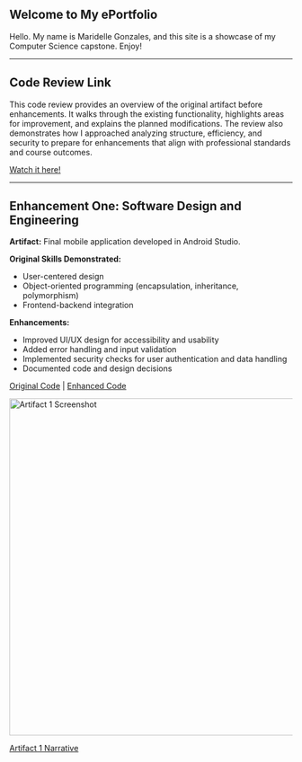 ## Welcome to My ePortfolio

Hello. My name is Maridelle Gonzales, and this site is a showcase of my Computer Science capstone. Enjoy!

---

## Code Review Link

This code review provides an overview of the original artifact before enhancements. It walks through the existing functionality, highlights areas for improvement, and explains the planned modifications. The review also demonstrates how I approached analyzing structure, efficiency, and security to prepare for enhancements that align with professional standards and course outcomes.

[Watch it here!](https://youtu.be/D8y4Yv6BfL8)

---

## Enhancement One: Software Design and Engineering

**Artifact:** Final mobile application developed in Android Studio.  

**Original Skills Demonstrated:**  
- User-centered design  
- Object-oriented programming (encapsulation, inheritance, polymorphism)  
- Frontend-backend integration  

**Enhancements:**  
- Improved UI/UX design for accessibility and usability  
- Added error handling and input validation  
- Implemented security checks for user authentication and data handling  
- Documented code and design decisions

[Original Code](https://github.com/MaridelleG/MaridelleG.github.io/tree/main/artifact1/original_code) | [Enhanced Code](https://github.com/MaridelleG/MaridelleG.github.io/tree/main/artifact1/enhanced_code)  

<img src="[https://github.com/MaridelleG/MaridelleG.github.io/blob/main/images/Screenshot%202025-09-28%20004033.png]" alt="Artifact 1 Screenshot" width="600">

[Artifact 1 Narrative](https://github.com/MaridelleG/MaridelleG.github.io/blob/main/artifact1/Artifact%201%20Narrative)

